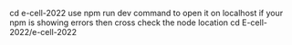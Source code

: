 cd e-cell-2022
use npm run dev command to open it on localhost
if your npm is showing errors then cross check the node location cd E-cell-2022/e-cell-2022


